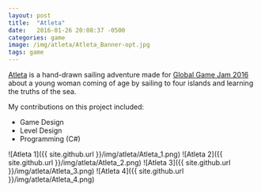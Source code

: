 ```yaml
---
layout: post
title:  "Atleta"
date:   2016-01-26 20:08:37 -0500
categories: game
image: /img/atleta/Atleta_Banner-opt.jpg
tags: game
---
```

[Atleta](https://wickedly.itch.io/atleta) is a hand-drawn sailing adventure made for [Global Game Jam 2016](http://globalgamejam.org/2016/games/atleta) about a young woman coming of age by sailing to four islands and learning the truths of the sea. 

My contributions on this project included:

* Game Design
* Level Design
* Programming (C#)

![Atleta 1]({{ site.github.url }}/img/atleta/Atleta_1.png)
![Atleta 2]({{ site.github.url }}/img/atleta/Atleta_2.png)
![Atleta 3]({{ site.github.url }}/img/atleta/Atleta_3.png)
![Atleta 4]({{ site.github.url }}/img/atleta/Atleta_4.png)
